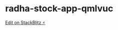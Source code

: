 # radha-stock-app-qmlvuc

[Edit on StackBlitz ⚡️](https://stackblitz.com/edit/radha-stock-app-qmlvuc)